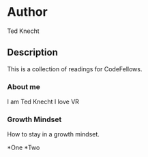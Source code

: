 # Author
Ted Knecht

## Description
This is a collection of readings for CodeFellows.

### About me
I am Ted Knecht I love VR

### Growth Mindset
How to stay in a  growth mindset.

*One
*Two
